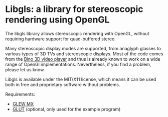 # Libgls: a library for stereoscopic rendering using OpenGL

The libgls library allows stereoscopic rendering with OpenGL, without requiring hardware support for quad-buffered stereo.

Many stereoscopic display modes are supported, from anaglyph glasses to various
types of 3D TVs and stereoscopic displays.  Most of the code comes from the
[Bino 3D video player](https://bino3d.org/) and thus is already known to work
on a wide range of OpenGl implementations. Nevertheless, if you find a problem,
please let us know.

Libgls is available under the MIT/X11 license, which means it can be used both
in free and proprietary software without problems.

Requirements:
- [GLEW MX](http://glew.sourceforge.net/)
- [GLUT](http://freeglut.sourceforge.net/) (optional, only used for the example program)
